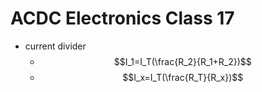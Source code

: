# ACDC Electronics Class 17
- current divider
  - $$I_1=I_T(\frac{R_2}{R_1+R_2})$$
  - $$I_x=I_T(\frac{R_T}{R_x})$$
